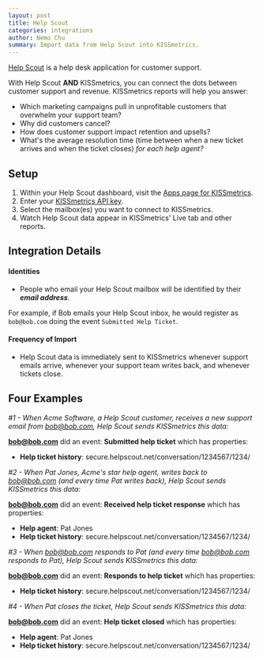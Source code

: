 ```yaml
---
layout: post
title: Help Scout
categories: integrations
author: Nemo Chu
summary: Import data from Help Scout into KISSmetrics.
---
```

[Help Scout][help-scout] is a help desk application for customer support.

With Help Scout **AND** KISSmetrics, you can connect the dots between customer support and revenue. KISSmetrics reports will help you answer:

* Which marketing campaigns pull in unprofitable customers that overwhelm your support team?
* Why did customers cancel?
* How does customer support impact retention and upsells?
* What's the average resolution time (time between when a new ticket arrives and when the ticket closes) *for each help agent?*

## Setup

1. Within your Help Scout dashboard, visit the [Apps page for KISSmetrics][km-helpscout].
2. Enter your [KISSmetrics API key][api-key].
3. Select the mailbox(es) you want to connect to KISSmetrics.
4. Watch Help Scout data appear in KISSmetrics' Live tab and other reports.

## Integration Details

#### Identities

* People who email your Help Scout mailbox will be identified by their ***email address***.

For example, if Bob emails your Help Scout inbox, he would register as `bob@bob.com` doing the event `Submitted Help Ticket`.

#### Frequency of Import

* Help Scout data is immediately sent to KISSmetrics whenever support emails arrive, whenever your support team writes back, and whenever tickets close.

## Four Examples

*#1 - When Acme Software, a Help Scout customer, receives a new support email from bob@bob.com, Help Scout sends KISSmetrics this data:*

**bob@bob.com** did an event: **Submitted help ticket** which has properties:

* **Help ticket history**: secure.helpscout.net/conversation/1234567/1234/

*#2 - When Pat Jones, Acme's star help agent, writes back to bob@bob.com (and every time Pat writes back), Help Scout sends KISSmetrics this data:*

**bob@bob.com** did an event: **Received help ticket response** which has properties:

* **Help agent**: Pat Jones
* **Help ticket history**: secure.helpscout.net/conversation/1234567/1234/

*#3 - When bob@bob.com responds to Pat (and every time bob@bob.com responds to Pat), Help Scout sends KISSmetrics this data:*

**bob@bob.com** did an event: **Responds to help ticket** which has properties:

* **Help ticket history**: secure.helpscout.net/conversation/1234567/1234/

*#4 - When Pat closes the ticket, Help Scout sends KISSmetrics this data:*

**bob@bob.com** did an event: **Help ticket closed** which has properties:

* **Help agent**: Pat Jones
* **Help ticket history**: secure.helpscout.net/conversation/1234567/1234/

[help-scout]: http://www.helpscout.net
[api-key]: http://support.kissmetrics.com/apis/api-key.html
[km-helpscout]: https://secure.helpscout.net/apps/kissmetrics/
